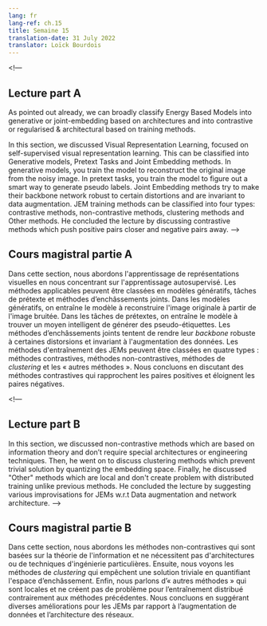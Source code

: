 ```yaml
---
lang: fr
lang-ref: ch.15
title: Semaine 15
translation-date: 31 July 2022
translator: Loïck Bourdois
---
```



<!—
## Lecture part A

As pointed out already, we can broadly classify Energy Based Models into generative or joint-embedding based on architectures and into contrastive or regularised & architectural based on training methods.

In this section, we discussed Visual Representation Learning, focused on self-supervised visual representation learning. This can be classified into Generative models, Pretext Tasks and Joint Embedding methods. In generative models, you train the model to reconstruct the original image from the noisy image. In pretext tasks, you train the model to figure out a smart way to generate pseudo labels. Joint Embedding methods try to make their backbone network robust to certain distortions and are invariant to data augmentation. JEM training methods can be classified into four types: contrastive methods, non-contrastive methods, clustering methods and Other methods. He concluded the lecture by discussing contrastive methods which push positive pairs closer and negative pairs away. 
-->


## Cours magistral partie A

Dans cette section, nous abordons l'apprentissage de représentations visuelles en nous concentrant sur l'apprentissage autosupervisé. Les méthodes applicables peuvent être classées en modèles génératifs, tâches de prétexte et méthodes d’enchâssements joints. Dans les modèles génératifs, on entraîne le modèle à reconstruire l'image originale à partir de l'image bruitée. Dans les tâches de prétextes, on entraîne le modèle à trouver un moyen intelligent de générer des pseudo-étiquettes. Les méthodes d’enchâssements joints tentent de rendre leur *backbone* robuste à certaines distorsions et invariant à l'augmentation des données. Les méthodes d'entraînement des JEMs peuvent être classées en quatre types : méthodes contrastives, méthodes non-contrastives, méthodes de *clustering* et les « autres méthodes ». Nous concluons en discutant des méthodes contrastives qui rapprochent les paires positives et éloignent les paires négatives. 



<!—
## Lecture part B

In this section, we discussed non-contrastive methods which are based on information theory and don’t require special architectures or engineering techniques. Then, he went on to discuss clustering methods which prevent trivial solution by quantizing the embedding space. Finally, he discussed "Other" methods which are local and don't create problem with distributed training unlike previous methods. He concluded the lecture by suggesting various improvisations for JEMs w.r.t Data augmentation and network architecture. 
-->


## Cours magistral partie B

Dans cette section, nous abordons les méthodes non-contrastives qui sont basées sur la théorie de l'information et ne nécessitent pas d'architectures ou de techniques d'ingénierie particulières. Ensuite, nous voyons les méthodes de *clustering* qui empêchent une solution triviale en quantifiant l'espace d’enchâssement. Enfin, nous parlons d’« autres méthodes » qui sont locales et ne créent pas de problème pour l’entraînement distribué contrairement aux méthodes précédentes. Nous concluons en suggérant diverses améliorations pour les JEMs par rapport à l’augmentation de données et l’architecture des réseaux.
